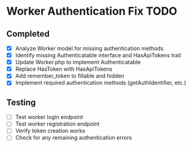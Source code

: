 # Worker Authentication Fix TODO

## Completed
- [x] Analyze Worker model for missing authentication methods
- [x] Identify missing Authenticatable interface and HasApiTokens trait
- [x] Update Worker.php to implement Authenticatable
- [x] Replace HasToken with HasApiTokens
- [x] Add remember_token to fillable and hidden
- [x] Implement required authentication methods (getAuthIdentifier, etc.)

## Testing
- [ ] Test worker login endpoint
- [ ] Test worker registration endpoint
- [ ] Verify token creation works
- [ ] Check for any remaining authentication errors
